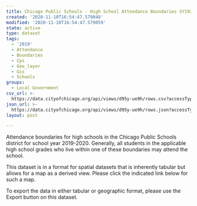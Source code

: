 ```yaml
---
title: Chicago Public Schools - High School Attendance Boundaries SY1920
created: '2020-11-10T16:54:47.579048'
modified: '2020-11-10T16:54:47.579059'
state: active
type: dataset
tags:
  - '2019'
  - Attendance
  - Boundaries
  - Cps
  - Geo_layer
  - Gis
  - Schools
groups:
  - Local Government
csv_url: >-
  https://data.cityofchicago.org/api/views/d95y-ue9h/rows.csv?accessType=DOWNLOAD
json_url: >-
  https://data.cityofchicago.org/api/views/d95y-ue9h/rows.json?accessType=DOWNLOAD
layout: post

---
```

Attendance boundaries for high schools in the Chicago Public Schools district for school year 2019-2020. Generally, all students in the applicable high school grades who live within one of these boundaries may attend the school.

This dataset is in a forma​​t for spatial datasets that is inherently tabular but allows for a map as a derived view. Please click the indicated link below for such a map.

To export the data in either tabular or geographic format, please use the Export button on this dataset.
